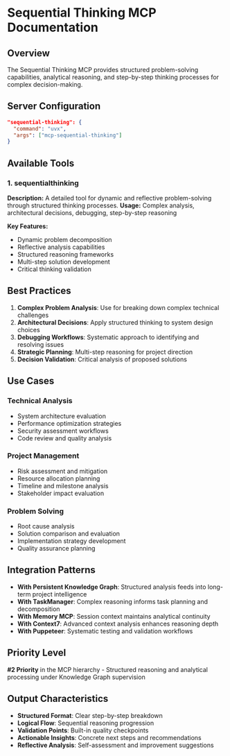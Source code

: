 # Sequential Thinking MCP Documentation

## Overview
The Sequential Thinking MCP provides structured problem-solving capabilities, analytical reasoning, and step-by-step thinking processes for complex decision-making.

## Server Configuration
```json
"sequential-thinking": {
  "command": "uvx",
  "args": ["mcp-sequential-thinking"]
}
```

## Available Tools

### 1. sequentialthinking
**Description:** A detailed tool for dynamic and reflective problem-solving through structured thinking processes.
**Usage:** Complex analysis, architectural decisions, debugging, step-by-step reasoning

**Key Features:**
- Dynamic problem decomposition
- Reflective analysis capabilities
- Structured reasoning frameworks
- Multi-step solution development
- Critical thinking validation

## Best Practices

1. **Complex Problem Analysis**: Use for breaking down complex technical challenges
2. **Architectural Decisions**: Apply structured thinking to system design choices
3. **Debugging Workflows**: Systematic approach to identifying and resolving issues
4. **Strategic Planning**: Multi-step reasoning for project direction
5. **Decision Validation**: Critical analysis of proposed solutions

## Use Cases

### Technical Analysis
- System architecture evaluation
- Performance optimization strategies
- Security assessment workflows
- Code review and quality analysis

### Project Management
- Risk assessment and mitigation
- Resource allocation planning
- Timeline and milestone analysis
- Stakeholder impact evaluation

### Problem Solving
- Root cause analysis
- Solution comparison and evaluation
- Implementation strategy development
- Quality assurance planning

## Integration Patterns

- **With Persistent Knowledge Graph**: Structured analysis feeds into long-term project intelligence
- **With TaskManager**: Complex reasoning informs task planning and decomposition
- **With Memory MCP**: Session context maintains analytical continuity
- **With Context7**: Advanced context analysis enhances reasoning depth
- **With Puppeteer**: Systematic testing and validation workflows

## Priority Level
**#2 Priority** in the MCP hierarchy - Structured reasoning and analytical processing under Knowledge Graph supervision

## Output Characteristics

- **Structured Format**: Clear step-by-step breakdown
- **Logical Flow**: Sequential reasoning progression
- **Validation Points**: Built-in quality checkpoints
- **Actionable Insights**: Concrete next steps and recommendations
- **Reflective Analysis**: Self-assessment and improvement suggestions